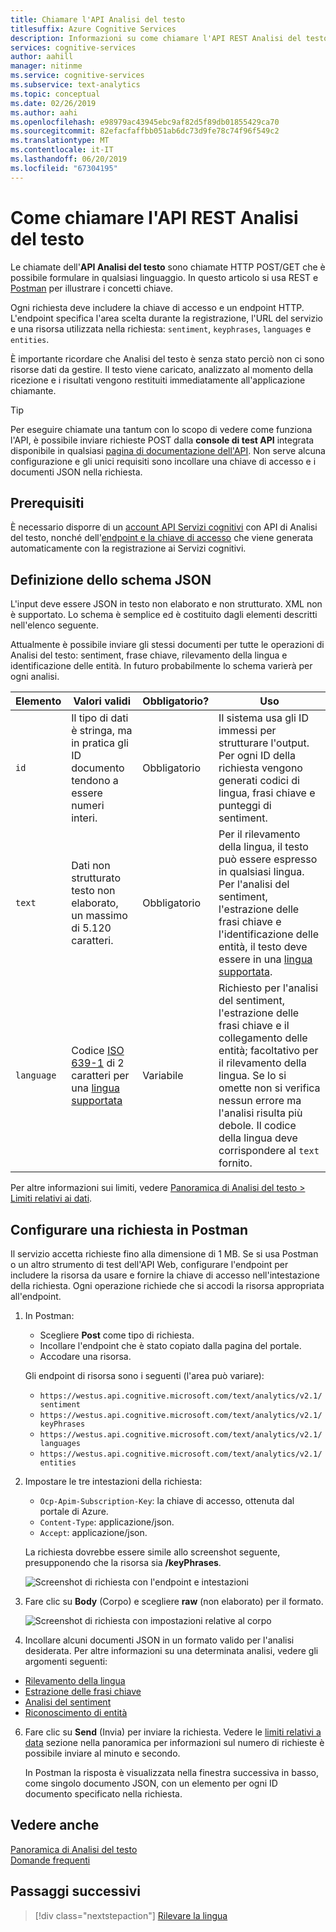 ```yaml
---
title: Chiamare l'API Analisi del testo
titlesuffix: Azure Cognitive Services
description: Informazioni su come chiamare l'API REST Analisi del testo.
services: cognitive-services
author: aahill
manager: nitinme
ms.service: cognitive-services
ms.subservice: text-analytics
ms.topic: conceptual
ms.date: 02/26/2019
ms.author: aahi
ms.openlocfilehash: e98979ac43945ebc9af82d5f89db01855429ca70
ms.sourcegitcommit: 82efacfaffbb051ab6dc73d9fe78c74f96f549c2
ms.translationtype: MT
ms.contentlocale: it-IT
ms.lasthandoff: 06/20/2019
ms.locfileid: "67304195"
---
```

# <a name="how-to-call-the-text-analytics-rest-api"></a>Come chiamare l'API REST Analisi del testo

Le chiamate dell'**API Analisi del testo** sono chiamate HTTP POST/GET che è possibile formulare in qualsiasi linguaggio. In questo articolo si usa REST e [Postman](https://chrome.google.com/webstore/detail/postman/fhbjgbiflinjbdggehcddcbncdddomop) per illustrare i concetti chiave.

Ogni richiesta deve includere la chiave di accesso e un endpoint HTTP. L'endpoint specifica l'area scelta durante la registrazione, l'URL del servizio e una risorsa utilizzata nella richiesta: `sentiment`, `keyphrases`, `languages` e `entities`. 

È importante ricordare che Analisi del testo è senza stato perciò non ci sono risorse dati da gestire. Il testo viene caricato, analizzato al momento della ricezione e i risultati vengono restituiti immediatamente all'applicazione chiamante.

> [!Tip]
> Per eseguire chiamate una tantum con lo scopo di vedere come funziona l'API, è possibile inviare richieste POST dalla **console di test API** integrata disponibile in qualsiasi [pagina di documentazione dell'API](https://westcentralus.dev.cognitive.microsoft.com/docs/services/TextAnalytics-v2-1/operations/56f30ceeeda5650db055a3c6). Non serve alcuna configurazione e gli unici requisiti sono incollare una chiave di accesso e i documenti JSON nella richiesta. 

## <a name="prerequisites"></a>Prerequisiti

È necessario disporre di un [account API Servizi cognitivi](https://docs.microsoft.com/azure/cognitive-services/cognitive-services-apis-create-account) con API di Analisi del testo, nonché dell'[endpoint e la chiave di accesso](text-analytics-how-to-access-key.md) che viene generata automaticamente con la registrazione ai Servizi cognitivi. 

<a name="json-schema"></a>

## <a name="json-schema-definition"></a>Definizione dello schema JSON

L'input deve essere JSON in testo non elaborato e non strutturato. XML non è supportato. Lo schema è semplice ed è costituito dagli elementi descritti nell'elenco seguente. 

Attualmente è possibile inviare gli stessi documenti per tutte le operazioni di Analisi del testo: sentiment, frase chiave, rilevamento della lingua e identificazione delle entità. In futuro probabilmente lo schema varierà per ogni analisi.

| Elemento | Valori validi | Obbligatorio? | Uso |
|---------|--------------|-----------|-------|
|`id` |Il tipo di dati è stringa, ma in pratica gli ID documento tendono a essere numeri interi. | Obbligatorio | Il sistema usa gli ID immessi per strutturare l'output. Per ogni ID della richiesta vengono generati codici di lingua, frasi chiave e punteggi di sentiment.|
|`text` | Dati non strutturato testo non elaborato, un massimo di 5.120 caratteri. | Obbligatorio | Per il rilevamento della lingua, il testo può essere espresso in qualsiasi lingua. Per l'analisi del sentiment, l'estrazione delle frasi chiave e l'identificazione delle entità, il testo deve essere in una [lingua supportata](../text-analytics-supported-languages.md). |
|`language` | Codice [ISO 639-1](https://en.wikipedia.org/wiki/List_of_ISO_639-1_codes) di 2 caratteri per una [lingua supportata](../text-analytics-supported-languages.md) | Variabile | Richiesto per l'analisi del sentiment, l'estrazione delle frasi chiave e il collegamento delle entità; facoltativo per il rilevamento della lingua. Se lo si omette non si verifica nessun errore ma l'analisi risulta più debole. Il codice della lingua deve corrispondere al `text` fornito. |

Per altre informazioni sui limiti, vedere [Panoramica di Analisi del testo > Limiti relativi ai dati](../overview.md#data-limits). 

## <a name="set-up-a-request-in-postman"></a>Configurare una richiesta in Postman

Il servizio accetta richieste fino alla dimensione di 1 MB. Se si usa Postman o un altro strumento di test dell'API Web, configurare l'endpoint per includere la risorsa da usare e fornire la chiave di accesso nell'intestazione della richiesta. Ogni operazione richiede che si accodi la risorsa appropriata all'endpoint. 

1. In Postman:

   + Scegliere **Post** come tipo di richiesta.
   + Incollare l'endpoint che è stato copiato dalla pagina del portale.
   + Accodare una risorsa.

   Gli endpoint di risorsa sono i seguenti (l'area può variare):

   + `https://westus.api.cognitive.microsoft.com/text/analytics/v2.1/sentiment`
   + `https://westus.api.cognitive.microsoft.com/text/analytics/v2.1/keyPhrases`
   + `https://westus.api.cognitive.microsoft.com/text/analytics/v2.1/languages`
   + `https://westus.api.cognitive.microsoft.com/text/analytics/v2.1/entities`

2. Impostare le tre intestazioni della richiesta:

   + `Ocp-Apim-Subscription-Key`: la chiave di accesso, ottenuta dal portale di Azure.
   + `Content-Type`: applicazione/json.
   + `Accept`: applicazione/json.

   La richiesta dovrebbe essere simile allo screenshot seguente, presupponendo che la risorsa sia **/keyPhrases**.

   ![Screenshot di richiesta con l'endpoint e intestazioni](../media/postman-request-keyphrase-1.png)

4. Fare clic su **Body** (Corpo) e scegliere **raw** (non elaborato) per il formato.

   ![Screenshot di richiesta con impostazioni relative al corpo](../media/postman-request-body-raw.png)

5. Incollare alcuni documenti JSON in un formato valido per l'analisi desiderata. Per altre informazioni su una determinata analisi, vedere gli argomenti seguenti:

  + [Rilevamento della lingua](text-analytics-how-to-language-detection.md)  
  + [Estrazione delle frasi chiave](text-analytics-how-to-keyword-extraction.md)  
  + [Analisi del sentiment](text-analytics-how-to-sentiment-analysis.md)  
  + [Riconoscimento di entità](text-analytics-how-to-entity-linking.md)  


6. Fare clic su **Send** (Invia) per inviare la richiesta. Vedere le [limiti relativi a data](../overview.md#data-limits) sezione nella panoramica per informazioni sul numero di richieste è possibile inviare al minuto e secondo.

   In Postman la risposta è visualizzata nella finestra successiva in basso, come singolo documento JSON, con un elemento per ogni ID documento specificato nella richiesta.

## <a name="see-also"></a>Vedere anche 

 [Panoramica di Analisi del testo](../overview.md)  
 [Domande frequenti](../text-analytics-resource-faq.md)

## <a name="next-steps"></a>Passaggi successivi

> [!div class="nextstepaction"]
> [Rilevare la lingua](text-analytics-how-to-language-detection.md)
